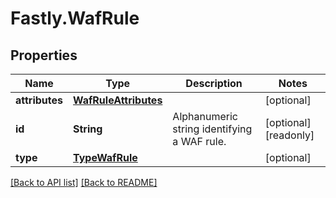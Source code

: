 # Fastly.WafRule

## Properties

Name | Type | Description | Notes
------------ | ------------- | ------------- | -------------
**attributes** | [**WafRuleAttributes**](WafRuleAttributes.md) |  | [optional] 
**id** | **String** | Alphanumeric string identifying a WAF rule. | [optional] [readonly] 
**type** | [**TypeWafRule**](TypeWafRule.md) |  | [optional] 



[[Back to API list]](../../README.md#endpoints) [[Back to README]](../../README.md)
